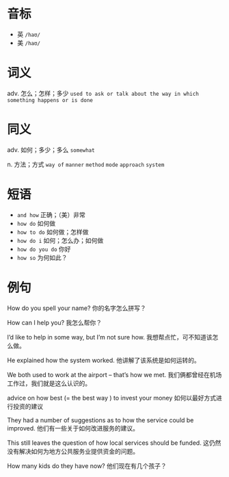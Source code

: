 # 音标

- 英 `/haʊ/`
- 美 `/haʊ/`

# 词义

adv. 怎么；怎样；多少
`used to ask or talk about the way in which something happens or is done`

# 同义

adv. 如何；多少；多么
`somewhat`

n. 方法；方式
`way of` `manner` `method` `mode` `approach` `system`

# 短语

- `and how` 正确；（美）非常
- `how do` 如何做
- `how to do` 如何做；怎样做
- `how do i` 如何；怎么办；如何做
- `how do you do` 你好
- `how so` 为何如此？

# 例句

How do you spell your name?
你的名字怎么拼写？

How can I help you?
我怎么帮你？

I’d like to help in some way, but I’m not sure how.
我想帮点忙，可不知道该怎么做。

He explained how the system worked.
他讲解了该系统是如何运转的。

We both used to work at the airport – that’s how we met.
我们俩都曾经在机场工作过，我们就是这么认识的。

advice on how best (= the best way ) to invest your money
如何以最好方式进行投资的建议

They had a number of suggestions as to how the service could be improved.
他们有一些关于如何改进服务的建议。

This still leaves the question of how local services should be funded.
这仍然没有解决如何为地方公共服务业提供资金的问题。

How many kids do they have now?
他们现在有几个孩子？


